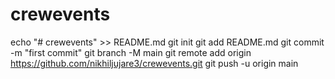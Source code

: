 # crewevents
echo "# crewevents" >> README.md
  git init
  git add README.md
  git commit -m "first commit"
  git branch -M main
  git remote add origin https://github.com/nikhiljujare3/crewevents.git
  git push -u origin main
